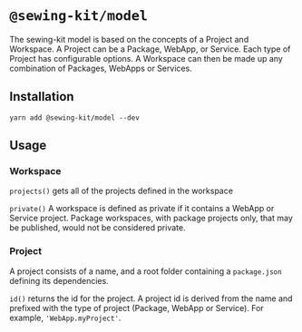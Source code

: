 # `@sewing-kit/model`

The sewing-kit model is based on the concepts of a Project and Workspace. A Project can be a Package, WebApp, or Service. Each type of Project has configurable options. A Workspace can then be made up any combination of Packages, WebApps or Services.

## Installation

```
yarn add @sewing-kit/model --dev
```

## Usage

### Workspace

`projects()` gets all of the projects defined in the workspace

`private()` A workspace is defined as private if it contains a WebApp or Service project. Package workspaces, with package projects only, that may be published, would not be considered private.

### Project

A project consists of a name, and a root folder containing a `package.json` defining its dependencies.

`id()` returns the id for the project. A project id is derived from the name and prefixed with the type of project (Package, WebApp or Service). For example, `'WebApp.myProject'`.
